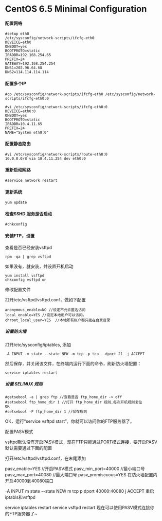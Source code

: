 CentOS 6.5 Minimal Configuration
================================

#### 配置网络

```
#setup eth0
/etc/sysconfig/network-scripts/ifcfg-eth0
DEVEICE=eth0
ONBOOT=yes
BOOTPROTO=static
IPADDR=192.168.254.65
PREFIX=24
GATEWAY=192.168.254.254
DNS1=202.96.64.68
DNS2=114.114.114.114
```

#### 配置多个IP

```
#cp /etc/sysconfig/network-scripts/ifcfg-eth0 /etc/sysconfig/network-scripts/ifcfg-eth0:0

#vi /etc/sysconfig/network-scripts/ifcfg-eth0:0
DEVEICE=eth0:0
ONBOOT=yes
BOOTPROTO=static
IPADDR=10.4.11.65
PREFIX=24
NAME="System eth0:0"
```

#### 配置静态路由

```
#vi /etc/sysconfig/network-scripts/route-eth0:0
10.0.0.0/8 via 10.4.11.254 dev eth0:0
```

#### 重新启动网路
```
#service network restart
```

#### 更新系统
```
yum update
```

#### 检查SSHD 服务是否启动
```
#chkconfig
```



#### 安装FTP，设置
查看是否已经安装vsftpd
```
rpm -qa | grep vsftpd
```
如果没有，就安装，并设置开机启动
```
yum install vsftpd
chkconfig vsftpd on
```

修改配置文件

打开/etc/vsftpd/vsftpd.conf，做如下配置
```
anonymous_enable=NO //设定不允许匿名访问
local_enable=YES //设定本地用户可以访问。
chroot_local_user=YES  //本地所有帐户都只能在自家目录
```

##### 设置防火墙

打开/etc/sysconfig/iptables, 添加
```
-A INPUT -m state --state NEW -m tcp -p tcp --dport 21 -j ACCEPT
```
然后保存，并关闭该文件，在终端内运行下面的命令，刷新防火墙配置：
```
service iptables restart
```

##### 设置 SELINUX 规则
```
#getsebool -a | grep ftp //查看是否 ftp_home_dir -> off
#setsebool ftp_home_dir 1 //打开 ftp_home_dir 规则,每次开机规则复位
OR
#setsebool -P ftp_home_dir 1 //保存规则
```

OK，运行“service vsftpd start”，你就可以访问你的FTP服务器了。

配置PASV模式

vsftpd默认没有开启PASV模式，现在FTP只能通过PORT模式连接，要开启PASV默认需要通过下面的配置

打开/etc/vsftpd/vsftpd.conf，在末尾添加

pasv_enable=YES   //开启PASV模式
pasv_min_port=40000   //最小端口号
pasv_max_port=40080   //最大端口号
pasv_promiscuous=YES
在防火墙配置内开启40000到40080端口

-A INPUT m state --state NEW m tcp p dport 40000:40080 j ACCEPT
重启iptabls和vsftpd

service iptables restart
service vsftpd restart
现在可以使用PASV模式连接你的FTP服务器了~